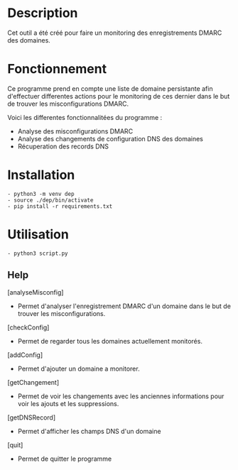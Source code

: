 # Description

Cet outil a été créé pour faire un monitoring des enregistrements DMARC des domaines. 

# Fonctionnement 

Ce programme prend en compte une liste de domaine persistante afin d'effectuer differentes actions pour le monitoring de ces dernier dans le but de trouver les misconfigurations DMARC. 

Voici les differentes fonctionnalitées du programme : 
- Analyse des misconfigurations DMARC 
- Analyse des changements de configuration DNS des domaines 
- Récuperation des records DNS 

# Installation 
```
- python3 -m venv dep
- source ./dep/bin/activate
- pip install -r requirements.txt
```

# Utilisation 

```
- python3 script.py
```

## Help
[analyseMisconfig]
- Permet d'analyser l'enregistrement DMARC d'un domaine dans le but de trouver les misconfigurations.

[checkConfig]
- Permet de regarder tous les domaines actuellement monitorés.

[addConfig]
- Permet d'ajouter un domaine a monitorer.

[getChangement]
- Permet de voir les changements avec les anciennes informations pour voir les ajouts et les suppressions. 

[getDNSRecord]

- Permet d'afficher les champs DNS d'un domaine 

[quit]
- Permet de quitter le programme 